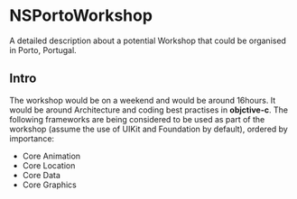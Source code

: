# NSPortoWorkshop

A detailed description about a potential Workshop that could be organised in Porto, Portugal. 

## Intro

The workshop would be on a weekend and would be around 16hours. It would be around Architecture and coding best practises in **objctive-c**. The following frameworks are being considered to be used as part of the workshop (assume the use of UIKit and Foundation by default), ordered by importance:

* Core Animation
* Core Location
* Core Data
* Core Graphics
